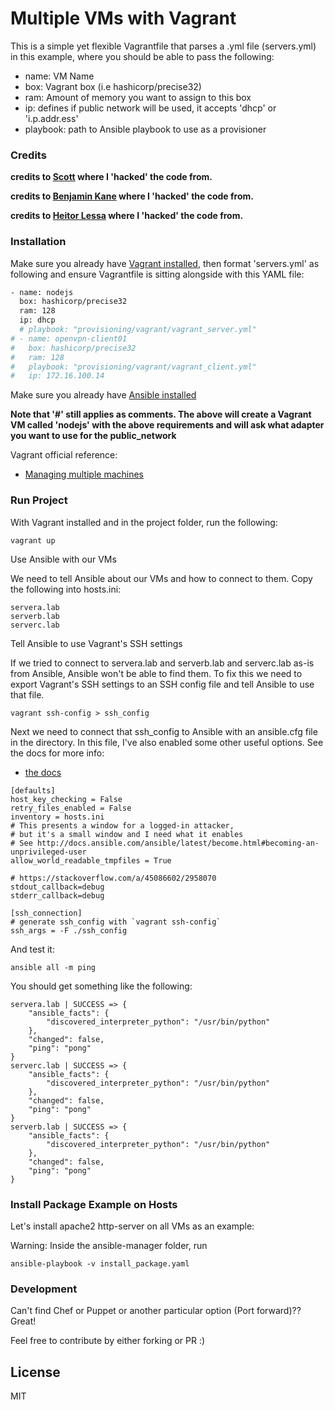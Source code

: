 # Multiple VMs with Vagrant

This is a simple yet flexible Vagrantfile that parses a .yml file (servers.yml) in this example, where you should be able to pass the following:

  - name: VM Name 
  - box: Vagrant box (i.e hashicorp/precise32)
  - ram: Amount of memory you want to assign to this box
  - ip: defines if public network will be used, it accepts 'dhcp' or 'i.p.addr.ess'
  - playbook: path to Ansible playbook to use as a provisioner

### Credits

**credits to [Scott](http://blog.scottlowe.org/2014/10/22/multi-machine-vagrant-with-yaml/) where I 'hacked' the code from.**

**credits to [Benjamin Kane](https://www.bbkane.com/blog/an-isolated-and-reproducible-ansible-and-vagrant-setup/) where I 'hacked' the code from.**

**credits to [Heitor Lessa](https://github.com/heitorlessa/vagrant-multiple-vms) where I 'hacked' the code from.**


### Installation

Make sure you already have [Vagrant installed](http://www.vagrantup.com/downloads.html), then format 'servers.yml' as following and ensure Vagrantfile is sitting alongside with this YAML file:

```sh
- name: nodejs
  box: hashicorp/precise32
  ram: 128
  ip: dhcp
  # playbook: "provisioning/vagrant/vagrant_server.yml"
# - name: openvpn-client01
#   box: hashicorp/precise32
#   ram: 128
#   playbook: "provisioning/vagrant/vagrant_client.yml"
#   ip: 172.16.100.14
```

Make sure you already have [Ansible installed](https://docs.ansible.com/ansible/latest/installation_guide/intro_installation.html)

**Note that '#' still applies as comments. The above will create a Vagrant VM called 'nodejs' with the above requirements and will ask what adapter you want to use for the public_network**

Vagrant official reference:

* [Managing multiple machines](http://docs.vagrantup.com/v2/multi-machine/)


### Run Project

With Vagrant installed and in the project folder, run the following:

```
vagrant up
```

Use Ansible with our VMs

We need to tell Ansible about our VMs and how to connect to them. Copy the following into hosts.ini:
```
servera.lab
serverb.lab
serverc.lab
```

Tell Ansible to use Vagrant's SSH settings

If we tried to connect to servera.lab and serverb.lab and serverc.lab as-is from Ansible, Ansible won't be able to find them. To fix this we need to export Vagrant's SSH settings to an SSH config file and tell Ansible to use that file.

```
vagrant ssh-config > ssh_config
```

Next we need to connect that ssh_config to Ansible with an ansible.cfg file in the directory. In this file, I've also enabled some other useful options. See the docs for more info:

* [the docs](http://docs.ansible.com/ansible/latest/intro_configuration.html)

```
[defaults]
host_key_checking = False
retry_files_enabled = False
inventory = hosts.ini
# This presents a window for a logged-in attacker,
# but it's a small window and I need what it enables
# See http://docs.ansible.com/ansible/latest/become.html#becoming-an-unprivileged-user
allow_world_readable_tmpfiles = True

# https://stackoverflow.com/a/45086602/2958070
stdout_callback=debug
stderr_callback=debug

[ssh_connection]
# generate ssh_config with `vagrant ssh-config`
ssh_args = -F ./ssh_config

```
And test it: 
```
ansible all -m ping
```

You should get something like the following:

```
servera.lab | SUCCESS => {
    "ansible_facts": {
        "discovered_interpreter_python": "/usr/bin/python"
    },
    "changed": false,
    "ping": "pong"
}
serverc.lab | SUCCESS => {
    "ansible_facts": {
        "discovered_interpreter_python": "/usr/bin/python"
    },
    "changed": false,
    "ping": "pong"
}
serverb.lab | SUCCESS => {
    "ansible_facts": {
        "discovered_interpreter_python": "/usr/bin/python"
    },
    "changed": false,
    "ping": "pong"
}
```

### Install Package Example on Hosts

Let's install apache2 http-server on all VMs as an example:

Warning: Inside the ansible-manager folder, run
```
ansible-playbook -v install_package.yaml
```
### Development

Can't find Chef or Puppet or another particular option (Port forward)?? Great! 

Feel free to contribute by either forking or PR :)

License
----
MIT
